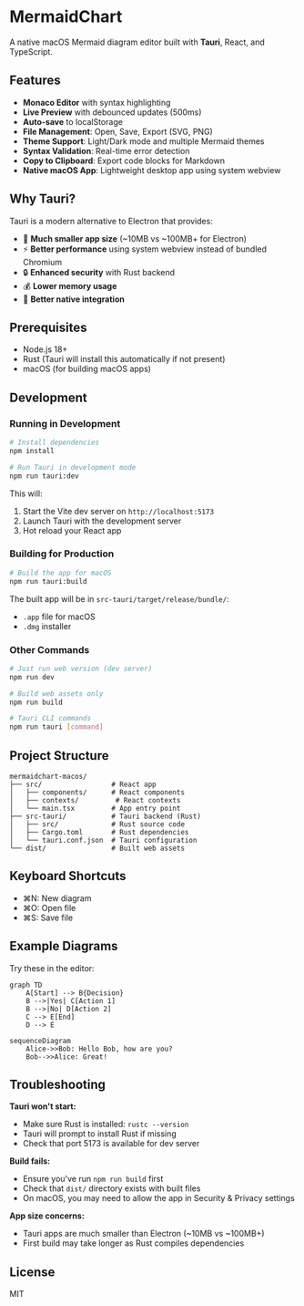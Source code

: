 # MermaidChart

A native macOS Mermaid diagram editor built with **Tauri**, React, and TypeScript.

## Features

- **Monaco Editor** with syntax highlighting
- **Live Preview** with debounced updates (500ms)
- **Auto-save** to localStorage
- **File Management**: Open, Save, Export (SVG, PNG)
- **Theme Support**: Light/Dark mode and multiple Mermaid themes
- **Syntax Validation**: Real-time error detection
- **Copy to Clipboard**: Export code blocks for Markdown
- **Native macOS App**: Lightweight desktop app using system webview

## Why Tauri?

Tauri is a modern alternative to Electron that provides:
- 🚀 **Much smaller app size** (~10MB vs ~100MB+ for Electron)
- ⚡ **Better performance** using system webview instead of bundled Chromium
- 🔒 **Enhanced security** with Rust backend
- 💰 **Lower memory usage**
- 🎯 **Better native integration**

## Prerequisites

- Node.js 18+
- Rust (Tauri will install this automatically if not present)
- macOS (for building macOS apps)

## Development

### Running in Development

```bash
# Install dependencies
npm install

# Run Tauri in development mode
npm run tauri:dev
```

This will:
1. Start the Vite dev server on `http://localhost:5173`
2. Launch Tauri with the development server
3. Hot reload your React app

### Building for Production

```bash
# Build the app for macOS
npm run tauri:build
```

The built app will be in `src-tauri/target/release/bundle/`:
- `.app` file for macOS
- `.dmg` installer

### Other Commands

```bash
# Just run web version (dev server)
npm run dev

# Build web assets only
npm run build

# Tauri CLI commands
npm run tauri [command]
```

## Project Structure

```
mermaidchart-macos/
├── src/                 # React app
│   ├── components/      # React components
│   ├── contexts/         # React contexts
│   └── main.tsx         # App entry point
├── src-tauri/           # Tauri backend (Rust)
│   ├── src/             # Rust source code
│   ├── Cargo.toml       # Rust dependencies
│   └── tauri.conf.json  # Tauri configuration
└── dist/                # Built web assets
```

## Keyboard Shortcuts

- ⌘N: New diagram
- ⌘O: Open file
- ⌘S: Save file

## Example Diagrams

Try these in the editor:

```
graph TD
    A[Start] --> B{Decision}
    B -->|Yes| C[Action 1]
    B -->|No| D[Action 2]
    C --> E[End]
    D --> E
```

```
sequenceDiagram
    Alice->>Bob: Hello Bob, how are you?
    Bob-->>Alice: Great!
```

## Troubleshooting

**Tauri won't start:**
- Make sure Rust is installed: `rustc --version`
- Tauri will prompt to install Rust if missing
- Check that port 5173 is available for dev server

**Build fails:**
- Ensure you've run `npm run build` first
- Check that `dist/` directory exists with built files
- On macOS, you may need to allow the app in Security & Privacy settings

**App size concerns:**
- Tauri apps are much smaller than Electron (~10MB vs ~100MB+)
- First build may take longer as Rust compiles dependencies

## License

MIT
